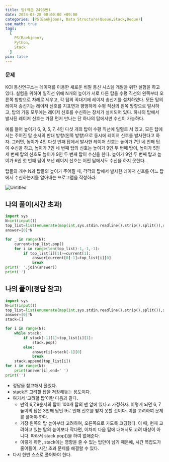 ```yaml
---
title: 탑(백준 2493번)
date: 2024-03-28 00:00:00 +09:00
categories: [PS(Baekjoon), Data Structure(Queue,Stack,Deque)]
use_math: true
tags:
  [
    PS(Baekjoon),
    Python,
    Stack
  ]
pin: false
---
```


### 문제

KOI 통신연구소는 레이저를 이용한 새로운 비밀 통신 시스템 개발을 위한 실험을 하고 있다. 실험을 위하여 일직선 위에 N개의 높이가 서로 다른 탑을 수평 직선의 왼쪽부터 오른쪽 방향으로 차례로 세우고, 각 탑의 꼭대기에 레이저 송신기를 설치하였다. 모든 탑의 레이저 송신기는 레이저 신호를 지표면과 평행하게 수평 직선의 왼쪽 방향으로 발사하고, 탑의 기둥 모두에는 레이저 신호를 수신하는 장치가 설치되어 있다. 하나의 탑에서 발사된 레이저 신호는 가장 먼저 만나는 단 하나의 탑에서만 수신이 가능하다.

예를 들어 높이가 6, 9, 5, 7, 4인 다섯 개의 탑이 수평 직선에 일렬로 서 있고, 모든 탑에서는 주어진 탑 순서의 반대 방향(왼쪽 방향)으로 동시에 레이저 신호를 발사한다고 하자. 그러면, 높이가 4인 다섯 번째 탑에서 발사한 레이저 신호는 높이가 7인 네 번째 탑이 수신을 하고, 높이가 7인 네 번째 탑의 신호는 높이가 9인 두 번째 탑이, 높이가 5인 세 번째 탑의 신호도 높이가 9인 두 번째 탑이 수신을 한다. 높이가 9인 두 번째 탑과 높이가 6인 첫 번째 탑이 보낸 레이저 신호는 어떤 탑에서도 수신을 하지 못한다.

탑들의 개수 N과 탑들의 높이가 주어질 때, 각각의 탑에서 발사한 레이저 신호를 어느 탑에서 수신하는지를 알아내는 프로그램을 작성하라.

![Untitled](https://github.com/gihuni99/gihuni99.github.io/assets/90080065/40e9ea35-f7bd-4852-ad7d-0916431c2ec3)

## 나의 풀이(시간 초과)

```python
import sys
N=int(input())
top_list=list(enumerate(map(int,sys.stdin.readline().strip().split()),start=1))
answer=[0]*N

for _ in range(N):
    current=top_list.pop()
    for i in range(len(top_list)-1,-1,-1):
        if top_list[i][1]>=current[1]:
            answer[current[0]-1]=top_list[i][0]
            break
print(' '.join(answer))
print('')
```

## 나의 풀이(정답 참고)

```python
import sys
N=int(input())
top_list=list(enumerate(map(int,sys.stdin.readline().strip().split()),start=1))
answer=[0]*N
stack=[]

for i in range(N):
    while stack:
        if stack[-1][1]<top_list[i][1]:
            stack.pop()
        else:
            answer[i]=stack[-1][0]
            break
    stack.append(top_list[i])
for i in range(N):
    print(answer[i],end=' ')
print('')
```

- 정답을 참고해서 풀었다.
- stack은 고려할 탑을 저장해놓는 용도이다.
- 여기서 ‘고려할 탑’이란 다음과 같다.
    - 만약 6,7,9순서의 탑이 100개 탑의 맨 앞에 있다고 가정하자. 이렇게 되면 6, 7높이의 탑은 3번째 탑인 9로 인해 신호를 받지 못할 것이다. 이를 고려하여 문제를 풀어야 한다.
    - 가장 왼쪽의 탑 높이부터 고려하여, 오른쪽으로 가도록 코딩했다. 이 때, 현재 고려하고 있는 탑의 높이보다 작다면, 어차피 다음 탑에 대해서도 고려 대상이 아니다. 따라서 stack.pop()을 하여 없애준다.
    - 이렇게 하면, stack에는 영향을 줄 수 있는 탑만이 남기 때문에, 시간 복잡도가 줄어들어, 시간 초과 문제를 해결할 수 있다.
- 다시 한번 스스로 풀어봐야 한다.